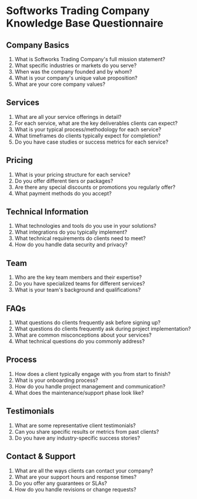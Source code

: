 # Softworks Trading Company Knowledge Base Questionnaire

## Company Basics
1. What is Softworks Trading Company's full mission statement?
2. What specific industries or markets do you serve?
3. When was the company founded and by whom?
4. What is your company's unique value proposition?
5. What are your core company values?

## Services
1. What are all your service offerings in detail?
2. For each service, what are the key deliverables clients can expect?
3. What is your typical process/methodology for each service?
4. What timeframes do clients typically expect for completion?
5. Do you have case studies or success metrics for each service?

## Pricing
1. What is your pricing structure for each service?
2. Do you offer different tiers or packages?
3. Are there any special discounts or promotions you regularly offer?
4. What payment methods do you accept?

## Technical Information
1. What technologies and tools do you use in your solutions?
2. What integrations do you typically implement?
3. What technical requirements do clients need to meet?
4. How do you handle data security and privacy?

## Team
1. Who are the key team members and their expertise?
2. Do you have specialized teams for different services?
3. What is your team's background and qualifications?

## FAQs
1. What questions do clients frequently ask before signing up?
2. What questions do clients frequently ask during project implementation?
3. What are common misconceptions about your services?
4. What technical questions do you commonly address?

## Process
1. How does a client typically engage with you from start to finish?
2. What is your onboarding process?
3. How do you handle project management and communication?
4. What does the maintenance/support phase look like?

## Testimonials
1. What are some representative client testimonials?
2. Can you share specific results or metrics from past clients?
3. Do you have any industry-specific success stories?

## Contact & Support
1. What are all the ways clients can contact your company?
2. What are your support hours and response times?
3. Do you offer any guarantees or SLAs?
4. How do you handle revisions or change requests?